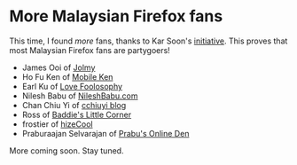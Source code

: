 More Malaysian Firefox fans
===

This time, I found *more* fans, thanks to Kar Soon's [initiative](http://www.wretch.cc/blog/karsoon&article_id=1258866 "Mozparty 2 Firefox 1.0 Release"). This proves that most Malaysian Firefox fans are partygoers!

- James Ooi of [Jolmy](http://jolmy.com/)
- Ho Fu Ken of [Mobile Ken](http://mobileken.tripod.com/)
- Earl Ku of [Love Foolosophy](http://earl-ku.blogspot.com/)
- Nilesh Babu of [NileshBabu.com](http://nileshbabu.com/)
- Chan Chiu Yi of [cchiuyi blog](http://cchiuyi2.blogspot.com/)
- Ross of [Baddie's Little Corner](http://badgiruel.bounceme.net/)
- frostier of [hizeCool](http://hizecool.com/)
- Praburaajan Selvarajan of [Prabu's Online Den](http://prabu.us/)

More coming soon. Stay tuned.